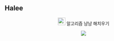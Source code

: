 ## Halee


<p align="center">
<img src="https://github.com/MalgeumChallenge/Halee/assets/140046698/9a5f3b22-fc9a-4963-9545-339c2c1bf1b9" width="24" height="24">  알고리즘 냠냠 해치우기
</p>
<p align="center">
<img src="https://github.com/MalgeumChallenge/Halee/assets/140046698/e7246d87-ed38-4a16-86cf-036350abe9f3">
</p>
